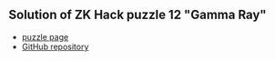 ## Solution of ZK Hack puzzle 12 "Gamma Ray"

- [puzzle page](https://zkhack.dev/zkhackIV/puzzleF1.html)
- [GitHub repository](https://github.com/ZK-Hack/puzzle-gamma-ray)
